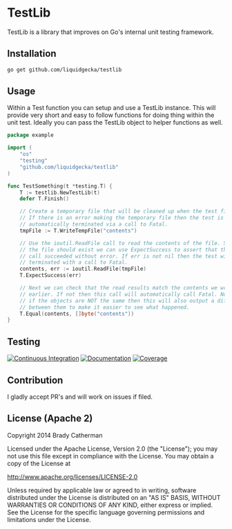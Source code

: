 # TestLib

TestLib is a library that improves on Go's internal unit testing framework.

## Installation

```bash
go get github.com/liquidgecka/testlib
```

## Usage

Within a Test function you can setup and use a TestLib instance. This will
provide very short and easy to follow functions for doing thing within the
unit test. Ideally you can pass the TestLib object to helper functions as
well.

```go
package example

import (
    "os"
    "testing"
    "github.com/liquidgecka/testlib"
)

func TestSomething(t *testing.T) {
    T := testlib.NewTestLib(t)
    defer T.Finish()

    // Create a temporary file that will be cleaned up when the test finishes.
    // If there is an error making the temporary file then the test is
    // automatically terminated via a call to Fatal.
    tmpFile := T.WriteTempFile("contents")

    // Use the ioutil.ReadFile call to read the contents of the file. Since
    // the file should exist we can use ExpectSuccess to assert that the
    // call succeeded without error. If err is not nil then the test will be
    // terminated with a call to Fatal.
    contents, err := ioutil.ReadFile(tmpFile)
    T.ExpectSuccess(err)

    // Next we can check that the read results match the contents we wrote
    // earlier. If not then this call will automatically call Fatal. Note that
    // if the objects are NOT the same then this will also output a difference
    // between them to make it easier to see what happened.
    T.Equal(contents, []byte("contents"))
}
```

## Testing
[![Continuous Integration](https://secure.travis-ci.org/liquidgecka/testlib.svg?branch=master)](http://travis-ci.org/liquidgecka/testlib)
[![Documentation](http://godoc.org/github.com/liquidgecka/testlib?status.png)](http://godoc.org/github.com/liquidgecka/testlib)
[![Coverage](https://img.shields.io/coveralls/liquidgecka/testlib.svg)](https://coveralls.io/r/liquidgecka/testlib)

## Contribution

I gladly accept PR's and will work on issues if filed.

## License (Apache 2)

Copyright 2014 Brady Catherman

Licensed under the Apache License, Version 2.0 (the "License");
you may not use this file except in compliance with the License.
You may obtain a copy of the License at

  http://www.apache.org/licenses/LICENSE-2.0

Unless required by applicable law or agreed to in writing, software
distributed under the License is distributed on an "AS IS" BASIS,
WITHOUT WARRANTIES OR CONDITIONS OF ANY KIND, either express or implied.
See the License for the specific language governing permissions and
limitations under the License.

